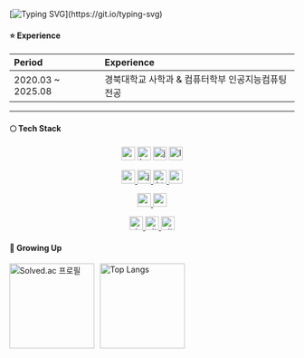 [![Typing SVG](https://readme-typing-svg.demolab.com?font=Edu+NSW+ACT+Foundation&weight=500&size=28&pause=1000&color=00000F&random=false&width=435&lines=Hi%2C+I'm+Yi%F0%9F%91%8B;Welcome+to+my+github!)](https://git.io/typing-svg)

#### ⭐ Experience
  Period | Experience |
  :------------ | :--- |
  2020.03 ~ 2025.08 | 경북대학교 사학과 & 컴퓨터학부 인공지능컴퓨팅전공 |

---

#### 🌕 Tech Stack
<div align="center">
 
<a href="https://developer.android.com" target="_blank" style="text-decoration: none;" rel="noreferrer"> <img src="http://img.shields.io/badge/-Android_Studio-3DDC84?style=for-the-badge&logo=Android%20Studio&logoColor=white" alt="android" height="24"/> </a> <!-- 안드로이드 -->
<a href="https://kotlinlang.org" target="_blank"  style="text-decoration: none;" rel="noreferrer"> <img src="http://img.shields.io/badge/-Kotlin-7f52ff?style=for-the-badge&logo=Kotlin&logoColor=white" alt="kotlin" height="24"/> </a> <!-- Kotlin -->
<a href="https://www.java.com" target="_blank" style="text-decoration: none;" rel="noreferrer"> <img src="https://img.shields.io/badge/java-007396?style=for-the-badge&logo=java&logoColor=white" alt="java" height="24"/> </a> <!-- Java -->
<a href="https://www.jetbrains.com/idea/" target="_blank" style="text-decoration: none;" rel="noreferrer"> <img src="https://img.shields.io/badge/IntelliJ%20IDEA-000000?style=for-the-badge&logo=intellij%20idea&logoColor=white" alt="IntelliJ IDEA" height="24"/>
</a>  <!--IntelliJ -->

<a href="https://reactjs.org/" target="_blank" rel="noreferrer"> <img src="https://img.shields.io/badge/react-61DAFB?style=for-the-badge&logo=react&logoColor=black" alt="react" height="24"/> </a> <!--React -->
<a href="https://developer.mozilla.org/en-US/docs/Web/JavaScript" target="_blank" rel="noreferrer"> <img src="http://img.shields.io/badge/-Javascript-f7e018?style=for-the-badge&logo=javascript&logoColor=black" alt="javascript" height="24"/> </a> <!-- JavaScript -->
<a href="https://www.w3.org/html/" target="_blank" rel="noreferrer"> <img src="http://img.shields.io/badge/-HTML5-f06529?style=for-the-badge&logo=HTML5&logoColor=white" alt="html5" height="24"/> </a> <!-- HTML -->
<a href="https://www.w3schools.com/css/" target="_blank" rel="noreferrer"> <img src="http://img.shields.io/badge/-CSS3-1572b6?style=for-the-badge&logo=CSS3" alt="css3" height="24"/> </a> <!-- CSS -->

<a href="https://www.python.org" target="_blank" rel="noreferrer"> <img src="http://img.shields.io/badge/-Python-3776ab?style=for-the-badge&logo=Python&logoColor=white" alt="python" height="24"/> </a> <!-- Python -->
<a href="https://www.cprogramming.com/" target="_blank" rel="noreferrer"> <img src="http://img.shields.io/badge/c-A8B9CC?style=for-the-badge&logo=c&logoColor=black" alt="c" height="24"/> </a> <!-- C언어 -->

<a href="https://code.visualstudio.com/" target="_blank" rel="noreferrer"> <img src="http://img.shields.io/badge/visual_studio_code-007ACC?style=for-the-badge&logo=visualstudiocode&logoColor=white" alt="visualstudiocode" height="24"/> </a> <!-- VS code -->
<a href="https://git-scm.com/" target="_blank" rel="noreferrer"> <img src="http://img.shields.io/badge/-Git-f05032?style=for-the-badge&logo=Git&logoColor=white" alt="git" height="24"/> </a> <!-- Git -->
<a href="https://github.com/" target="_blank" rel="noreferrer"> <img src="http://img.shields.io/badge/-Github-181717?style=for-the-badge&logo=Github&logoColor=white" alt="github" height="24"/> </a> <!-- Github -->

</div>

#### 🌱 Growing Up

<div style="display: flex; align-items: center;">
  <a href="https://solved.ac/onething42" style="margin-right: 10px;">
    <img src="http://mazassumnida.wtf/api/v2/generate_badge?boj=onething42" alt="Solved.ac 프로필" height="150">
  </a>
  <a href="https://github.com/eaststar113">
    <img src="https://github-readme-stats.vercel.app/api/top-langs/?username=eaststar113&layout=compact" alt="Top Langs" height="150">
  </a>
</div>

<!--
**eaststar113/eaststar113** is a ✨ _special_ ✨ repository because its `README.md` (this file) appears on your GitHub profile.

Here are some ideas to get you started:

- 🔭 I’m currently working on ...
- 🌱 I’m currently learning ...
- 👯 I’m looking to collaborate on ...
- 🤔 I’m looking for help with ...
- 💬 Ask me about ...
- 📫 How to reach me: ...
- 😄 Pronouns: ...
- ⚡ Fun fact: ...
-->
